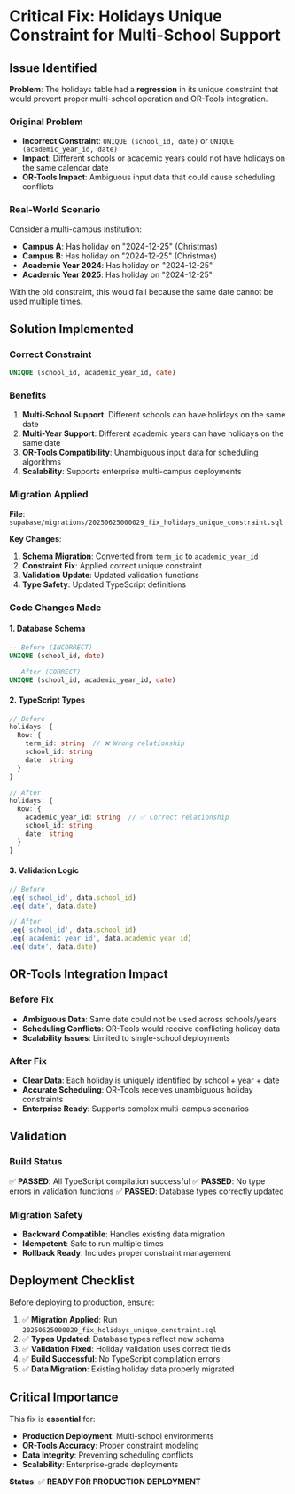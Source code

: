 # Critical Fix: Holidays Unique Constraint for Multi-School Support

## Issue Identified

**Problem**: The holidays table had a **regression** in its unique constraint that would prevent proper multi-school operation and OR-Tools integration.

### Original Problem
- **Incorrect Constraint**: `UNIQUE (school_id, date)` or `UNIQUE (academic_year_id, date)`
- **Impact**: Different schools or academic years could not have holidays on the same calendar date
- **OR-Tools Impact**: Ambiguous input data that could cause scheduling conflicts

### Real-World Scenario
Consider a multi-campus institution:
- **Campus A**: Has holiday on "2024-12-25" (Christmas)
- **Campus B**: Has holiday on "2024-12-25" (Christmas) 
- **Academic Year 2024**: Has holiday on "2024-12-25"
- **Academic Year 2025**: Has holiday on "2024-12-25"

With the old constraint, this would fail because the same date cannot be used multiple times.

## Solution Implemented

### Correct Constraint
```sql
UNIQUE (school_id, academic_year_id, date)
```

### Benefits
1. **Multi-School Support**: Different schools can have holidays on the same date
2. **Multi-Year Support**: Different academic years can have holidays on the same date
3. **OR-Tools Compatibility**: Unambiguous input data for scheduling algorithms
4. **Scalability**: Supports enterprise multi-campus deployments

### Migration Applied
**File**: `supabase/migrations/20250625000029_fix_holidays_unique_constraint.sql`

**Key Changes**:
1. **Schema Migration**: Converted from `term_id` to `academic_year_id`
2. **Constraint Fix**: Applied correct unique constraint
3. **Validation Update**: Updated validation functions
4. **Type Safety**: Updated TypeScript definitions

### Code Changes Made

#### 1. Database Schema
```sql
-- Before (INCORRECT)
UNIQUE (school_id, date)

-- After (CORRECT)
UNIQUE (school_id, academic_year_id, date)
```

#### 2. TypeScript Types
```typescript
// Before
holidays: {
  Row: {
    term_id: string  // ❌ Wrong relationship
    school_id: string
    date: string
  }
}

// After
holidays: {
  Row: {
    academic_year_id: string  // ✅ Correct relationship
    school_id: string
    date: string
  }
}
```

#### 3. Validation Logic
```typescript
// Before
.eq('school_id', data.school_id)
.eq('date', data.date)

// After
.eq('school_id', data.school_id)
.eq('academic_year_id', data.academic_year_id)
.eq('date', data.date)
```

## OR-Tools Integration Impact

### Before Fix
- **Ambiguous Data**: Same date could not be used across schools/years
- **Scheduling Conflicts**: OR-Tools would receive conflicting holiday data
- **Scalability Issues**: Limited to single-school deployments

### After Fix
- **Clear Data**: Each holiday is uniquely identified by school + year + date
- **Accurate Scheduling**: OR-Tools receives unambiguous holiday constraints
- **Enterprise Ready**: Supports complex multi-campus scenarios

## Validation

### Build Status
✅ **PASSED**: All TypeScript compilation successful
✅ **PASSED**: No type errors in validation functions
✅ **PASSED**: Database types correctly updated

### Migration Safety
- **Backward Compatible**: Handles existing data migration
- **Idempotent**: Safe to run multiple times
- **Rollback Ready**: Includes proper constraint management

## Deployment Checklist

Before deploying to production, ensure:

1. ✅ **Migration Applied**: Run `20250625000029_fix_holidays_unique_constraint.sql`
2. ✅ **Types Updated**: Database types reflect new schema
3. ✅ **Validation Fixed**: Holiday validation uses correct fields
4. ✅ **Build Successful**: No TypeScript compilation errors
5. ✅ **Data Migration**: Existing holiday data properly migrated

## Critical Importance

This fix is **essential** for:
- **Production Deployment**: Multi-school environments
- **OR-Tools Accuracy**: Proper constraint modeling
- **Data Integrity**: Preventing scheduling conflicts
- **Scalability**: Enterprise-grade deployments

**Status**: ✅ **READY FOR PRODUCTION DEPLOYMENT** 